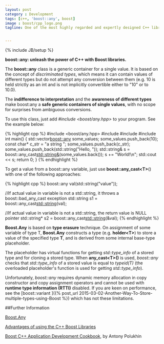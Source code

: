 ```yaml
---
layout: post
category : Development
tags: [c++, 'boost::any', boost]
image : boost/cpp_logo.png
tagline: One of the most highly regarded and expertly designed C++ library projects in the world - H.Sutter and A.Alexandrescu, C++ Coding Standards


---
```

{% include JB/setup %}

**boost::any: unleash the power of C++ with Boost libraries.**

<!--more-->

The **boost::any** class is a generic container for a single value.
It is based on the concept of *discriminated types*, which means it can contain values of different types but do not attempt any conversion between them (e.g. 10 is held strictly as an int and is not implicitly convertible either to "10" or to 10.0).

The **indifference to interpretation** and the **awareness of different types** make boost:any a **safe generic containers of single values**, with no scope for surprises from ambiguous conversions.

To use this class, just add *#include <boost/any.hpp>* to your program. See the example below:

{% highlight cpp %}
#include <boost/any.hpp>
#include <iostream>
#include <vector>
#include <string>
int main() {
     std::vector<boost::any> some_values;
     some_values.push_back(10);
     const char* c_str = "a string ";
     some_values.push_back(c_str);
     some_values.push_back(std::string("Hello, "));
     std::string& s =
        boost::any_cast<std::string&>(some_values.back());
     s += "World!\n";
     std::cout << s;
     return 0;
}
{% endhighlight %}

To get a value from a boost::any variable, just use **boost::any_cast<**T**>**() with one of the following approaches:

{% highlight cpp %}
boost::any val(std::string("value"));

//If actual value in variable is not a std::string, it throws a boost::bad_any_cast exception
std::string s1 = boost::any_cast<std::string>(val);

//If actual value in variable is not a std::string, the return value is NULL pointer
std::string* s2 = boost::any_cast<std::string>(&val);
{% endhighlight %}

**Boost.Any** is based on **type erasure** technique. On assignment of some variable of type T, **Boost.Any** constructs a type (e.g. **holder<**T**>**) to store a value of the specified type **T**, and is derived from some internal base-type placeholder.

The placeholder has virtual functions for getting *std::type_info* of a stored type and for cloning a stored type. When **any_cast<**T**>()** is used, *boost::any* checks that *std::type_info* of a stored value is equal to *typeid(T)* (the overloaded placeholder's function is used for getting *std::type_info*).

Unfortunately, *boost::any* requires dynamic memory allocation in copy constructor and copy assignment operators and cannot be used with **runtime type information (RTTI)** disabled.
If you are keen on performance, see the [boost::variant ]({% post_url 2015-03-02-Another-Way-To-Store-multiple-types-using-Boost %}) which has not these limitations.

##Further Information

[Boost.Any](http://www.boost.org/doc/libs/1_56_0/doc/html/any.html)

[Advantages of using the C++ Boost Libraries](http://stackoverflow.com/questions/125580/what-are-the-advantages-of-using-the-c-boost-libraries)

[Boost C++ Application Development Cookbook](https://www.packtpub.com/application-development/boost-c-application-development-cookbook), by Antony Polukhin


